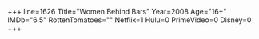 +++
line=1626
Title="Women Behind Bars"
Year=2008
Age="16+"
IMDb="6.5"
RottenTomatoes=""
Netflix=1
Hulu=0
PrimeVideo=0
Disney=0
+++

